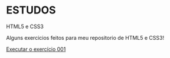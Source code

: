 # ESTUDOS
 HTML5 e CSS3

Alguns exercicios feitos para meu repositorio de HTML5 e CSS3!

<a href= "https://devlucasfelipe.github.io/ESTUDOS/exercicios/ex001/">Executar o exercício 001</a>

